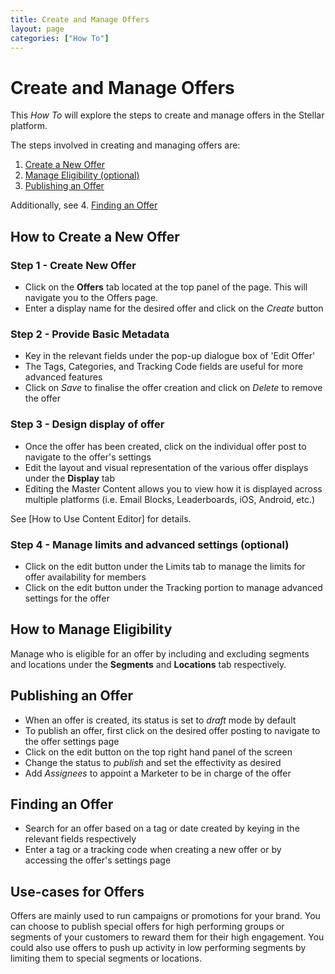```yaml
---
title: Create and Manage Offers
layout: page
categories: ["How To"]
---
```

# Create and Manage Offers

This *How To* will explore the steps to create and manage offers in the Stellar platform. 

The steps involved in creating and managing offers are:

1. [Create a New Offer](#newoffer)
2. [Manage Eligibility (optional)](#eligibility)
3. [Publishing an Offer](#publish)

Additionally, see
4. [Finding an Offer](#find)

## <a name="newoffer"></a>How to Create a New Offer
### Step 1 - Create New Offer
* Click on the **Offers** tab located at the top panel of the page. This will navigate you to the Offers page.
* Enter a display name for the desired offer and click on the *Create* button

### Step 2 - Provide Basic Metadata
* Key in the relevant fields under the pop-up dialogue box of 'Edit Offer'
* The Tags, Categories, and Tracking Code fields are useful for more advanced features
* Click on *Save* to finalise the offer creation and click on *Delete* to remove the offer 

### Step 3 - Design display of offer
* Once the offer has been created, click on the individual offer post to navigate to the offer's settings
* Edit the layout and visual representation of the various offer displays under the **Display** tab
* Editing the Master Content allows you to view how it is displayed across multiple platforms (i.e. Email Blocks, Leaderboards, iOS, Android, etc.)


See [How to Use Content Editor] for details.

### Step 4 - Manage limits and advanced settings (optional)
* Click on the edit button under the Limits tab to manage the limits for offer availability for members
* Click on the edit button under the Tracking portion to manage advanced settings for the offer


## <a name="eligibility"></a>How to Manage Eligibility
Manage who is eligible for an offer by including and excluding segments and locations under the **Segments** and **Locations** tab respectively.

## <a name="publish"></a>Publishing an Offer
* When an offer is created, its status is set to *draft* mode by default
* To publish an offer, first click on the desired offer posting to navigate to the offer settings page
* Click on the edit button on the top right hand panel of the screen
* Change the status to *publish* and set the effectivity as desired
* Add *Assignees* to appoint a Marketer to be in charge of the offer 

## <a name="find"></a>Finding an Offer
* Search for an offer based on a tag or date created by keying in the relevant fields respectively
* Enter a tag or a tracking code when creating a new offer or by accessing the offer's settings page


## Use-cases for Offers

Offers are mainly used to run campaigns or promotions for your brand. You can choose to publish special offers for high performing groups or segments of your customers to reward them for their high engagement. You could also use offers to push up activity in low performing segments by limiting them to special segments or locations.

